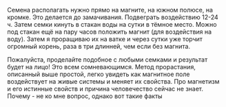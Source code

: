 Семена располагать нужно прямо на магните, на южном полюсе, на кромке. Это делается до замачивания. Подвеграть воздействию 12-24 ч. Затем семки кинуть в стакан воды на сутки в тёмное место. Можно под стакан ещё на пару часов положить магнит (для воздействия на воду). Затем я проращиваю их на ватке и через сутки уже торчит огромный корень, раза в три длинней, чем если без магнита.

Пожалуйста, проделайте подобное с любыми семками и результат будет на лицо! Это всем сомневающимся. Метод прорастания, описанный выше простой, легко увидеть как магнитное поле воздействует на живые системы и меняет их свойства. Про магнетизм и его истинные свойств и причина человечество сейчас не знает. Почему - не ко мне вопрос, однако вот такие факты